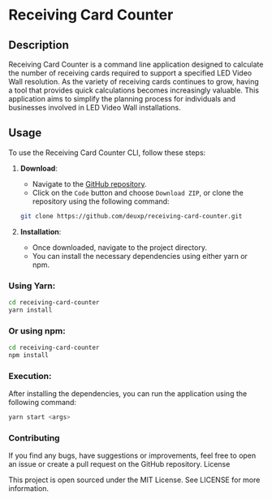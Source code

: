# Receiving Card Counter

## Description

Receiving Card Counter is a command line application designed to calculate the number of receiving cards required to support a specified LED Video Wall resolution. As the variety of receiving cards continues to grow, having a tool that provides quick calculations becomes increasingly valuable. This application aims to simplify the planning process for individuals and businesses involved in LED Video Wall installations.

## Usage

To use the Receiving Card Counter CLI, follow these steps:

1. **Download**:

    - Navigate to the [GitHub repository](https://github.com/deuxp/receiving-card-counter/tree/main).
    - Click on the `Code` button and choose `Download ZIP`, or clone the repository using the following command:

    ```bash
    git clone https://github.com/deuxp/receiving-card-counter.git
    ```

1. **Installation**:

    - Once downloaded, navigate to the project directory.
    - You can install the necessary dependencies using either yarn or npm.

### Using Yarn:

```bash
cd receiving-card-counter
yarn install
```

### Or using npm:

```bash
cd receiving-card-counter
npm install
```

### Execution:

After installing the dependencies, you can run the application using the following command:

```bash
yarn start <args>
```

### Contributing

If you find any bugs, have suggestions or improvements, feel free to open an issue or create a pull request on the GitHub repository.
License

This project is open sourced under the MIT License. See LICENSE for more information.

